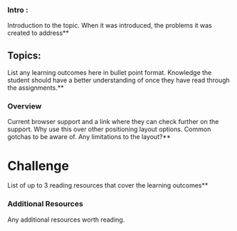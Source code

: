### Intro :
>
Introduction to the topic. When it was introduced, the problems it was created to address**



## Topics:
List any learning outcomes here in bullet point format. Knowledge the student should have a better understanding of once they have read through the assignments.**



### Overview
Current browser support and a link where they can check further on the support.
Why use this over other positioning layout options.
Common gotchas to be aware of.
Any limitations to the layout?**


# Challenge
List of up to 3 reading resources that cover the learning outcomes**



### Additional Resources
Any additional resources worth reading.
